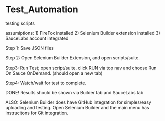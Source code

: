 # Test_Automation
testing scripts

assumiptions:  1) FireFox installed  2) Selenium Builder extension installed  3) SauceLabs account integrated

Step 1: Save JSON files

Step 2: Open Selenium Builder Extension, and open scripts/suite.

Step3: Run Test; open script/suite, click RUN via top nav and choose Run On Sauce OnDemand. (should open a new tab)

Step4: Watch/wait for test to complete.


DONE!  Results should be shown via Builder tab and SauceLabs tab




ALSO: Selenium Builder does have GitHub integration for simples/easy uploading and testing.  Open Selenium Builder and the main menu has instrucitons for Git integration.
